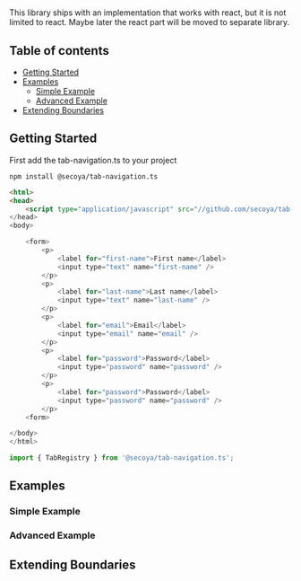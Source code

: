 # <FormTabNavigation />

This library ships with an implementation that works with react, but it is not limited to react. Maybe later the react
part will be moved to separate library.

## Table of contents

-   [Getting Started](#getting-started)
-   [Examples](#examples)
    -   [Simple Example](#simple-example)
    -   [Advanced Example](#advanced-example)
-   [Extending Boundaries](#extending-boundaries)

## Getting Started

First add the tab-navigation.ts to your project

```shell
npm install @secoya/tab-navigation.ts
```

```html
<html>
<head>
    <script type="application/javascript" src="//github.com/secoya/tab-navigation.ts/blob/latest/dist/umd.js">
</head>
<body>

    <form>
        <p>
            <label for="first-name">First name</label>
            <input type="text" name="first-name" />
        </p>
        <p>
            <label for="last-name">Last name</label>
            <input type="text" name="last-name" />
        </p>
        <p>
            <label for="email">Email</label>
            <input type="email" name="email" />
        </p>
        <p>
            <label for="password">Password</label>
            <input type="password" name="password" />
        </p>
        <p>
            <label for="password">Password</label>
            <input type="password" name="password" />
        </p>
    <form>

</body>
</html>
```

```js
import { TabRegistry } from '@secoya/tab-navigation.ts';
```

## Examples

### Simple Example

### Advanced Example

## Extending Boundaries
